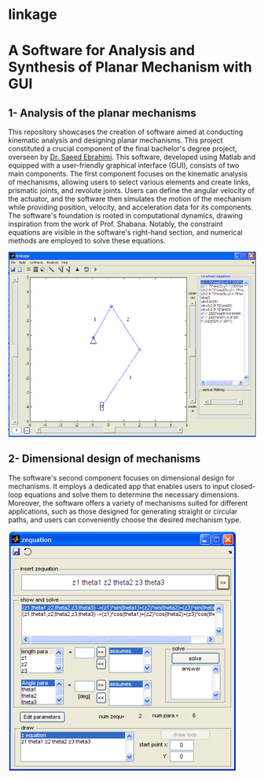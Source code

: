 # linkage
# A Software for Analysis and Synthesis of Planar Mechanism with GUI




## 1- Analysis of the planar mechanisms

This repository showcases the creation of software aimed at conducting kinematic analysis and designing planar mechanisms. This project constituted a crucial component of the final bachelor's degree project, overseen by [Dr. Saeed Ebrahimi](https://scholar.google.com/citations?user=rJfFQY0AAAAJ&hl=en).
This software, developed using Matlab and equipped with a user-friendly graphical interface (GUI), consists of two main components. The first component focuses on the kinematic analysis of mechanisms, allowing users to select various elements and create links, prismatic joints, and revolute joints. Users can define the angular velocity of the actuator, and the software then simulates the motion of the mechanism while providing position, velocity, and acceleration data for its components.
The software's foundation is rooted in computational dynamics, drawing inspiration from the work of Prof. Shabana. Notably, the constraint equations are visible in the software's right-hand section, and numerical methods are employed to solve these equations.

![](Figures/linkage.png) 

## 2- Dimensional design of mechanisms


The software's second component focuses on dimensional design for mechanisms. It employs a dedicated app that enables users to input closed-loop equations and solve them to determine the necessary dimensions. Moreover, the software offers a variety of mechanisms suited for different applications, such as those designed for generating straight or circular paths, and users can conveniently choose the desired mechanism type.


![](Figures/zequation.png) 
